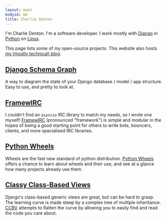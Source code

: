 ```yaml
---
layout: main
bodyid: me
title: Charlie Denton
---
```


I'm Charlie Denton. I'm a software developer. I work mostly with [Django][django] in [Python][python] on [Linux][manjaro].

This page lists some of my open-source projects. This website also hosts [my (mostly technical) blog](/posts/).

## [Django Schema Graph][django-schema-graph]

A way to diagram the state of your Django database / model / app structure. Easy to use, and pretty to look at.

## [FramewIRC][framewirc]

I couldn't find an `asyncio` IRC library to match my needs, so I wrote one myself! [FramewIRC][framewirc] (pronounced "framework") is simple and modular in the hopes of being a good starting point for others to write bots, bouncers, clients, and more specialised IRC libraries.


## [Python Wheels][pythonwheels]

Wheels are the fast new standard of python distribution. [Python Wheels][pythonwheels] offers a chance to learn about wheels and their use, and see at a glance how many projects already use them.

## [Classy Class-Based Views][ccbv]

Django's class-based generic views are great, but can be hard to grasp. The learning curve is made steep by a complex tree of multiple inheritance. [CCBV][ccbv] attempts to flatten the curve by allowing you to easily find and read the code you care about.

[ccbv]: http://ccbv.co.uk/
[django]: https://djangoproject.com
[django-schema-graph]: https://github.com/meshy/django-schema-graph/
[framewirc]: https://github.com/meshy/framewirc/
[manjaro]: https://manjaro.org
[python]: https://www.python.org/
[pythonwheels]: http://pythonwheels.com/
